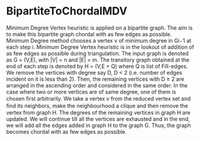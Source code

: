# BipartiteToChordalMDV
Minimum Degree Vertex heuristic is applied on a bipartite graph. The aim is to make this bipartite graph chordal with as few edges as possible.
Minimum Degree method chooses a vertex v of minimum degree in Gi−1 at each
step i. Minimum Degree Vertex heuristic is in the lookout of addition of as few
edges as possible during triangulation. The input graph is denoted as G = (V,E), with |V| = n and |E| = m. The transitory graph obtained at the end of each step is denoted by H = (V,E + Q) where Q is list of Fill-edges. We
remove the vertices with degree say D, D < 2 (i.e. number of edges incident on it is less than 2). Then, the remaining vertices with D ≥ 2 are arranged in the ascending order and considered in the same order. In the case where two or more
vertices are of same degree, one of them is chosen ﬁrst arbitrarily. We take a
vertex v from the reduced vertex set and ﬁnd its neighbors, make the
neighbourhood a clique and then remove the vertex from graph H. The degrees
of the remaining vertices in graph H are updated. We will continue till all the
vertices are exhausted and in the end, we will add all the edges added in graph H
to the graph G. Thus, the graph becomes chordal with as few edges as possible.
